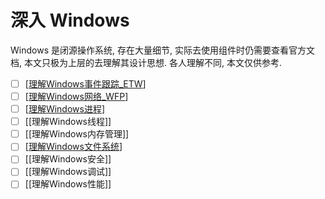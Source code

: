 # 深入 Windows

<!-- @import "[TOC]" {cmd="toc" depthFrom=1 depthTo=6 orderedList=false} -->

Windows 是闭源操作系统, 存在大量细节, 实际去使用组件时仍需要查看官方文档, 本文只极为上层的去理解其设计思想.
各人理解不同, 本文仅供参考.

- [ ] [[理解Windows事件跟踪_ETW]]
- [ ] [[理解Windows网络_WFP]]
- [ ] [[理解Windows进程]]
- [ ] [[理解Windows线程]]
- [ ] [[理解Windows内存管理]]
- [ ] [[理解Windows文件系统]]
- [ ] [[理解Windows安全]]
- [ ] [[理解Windows调试]]
- [ ] [[理解Windows性能]]

[//begin]: # "Autogenerated link references for markdown compatibility"
[理解Windows事件跟踪_ETW]: 理解Windows事件跟踪_ETW.md "理解 ETW"
[理解Windows网络_WFP]: 理解Windows网络_WFP.md "理解 Windows 网络"
[理解Windows进程]: 理解Windows进程.md "理解Windows进程"
[理解Windows文件系统]: 理解Windows文件系统.md "理解Windows文件系统"
[//end]: # "Autogenerated link references"
